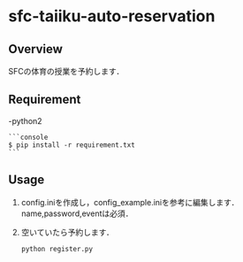 # sfc-taiiku-auto-reservation

## Overview

SFCの体育の授業を予約します．

## Requirement
-python2

    ```console
    $ pip install -r requirement.txt
    ```

## Usage

1. config.iniを作成し，config_example.iniを参考に編集します．name,password,eventは必須．

2. 空いていたら予約します．

    ```python
    python register.py

    ```

